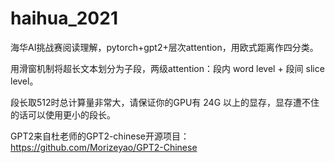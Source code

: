 # haihua_2021
海华AI挑战赛阅读理解，pytorch+gpt2+层次attention，用欧式距离作四分类。

用滑窗机制将超长文本划分为子段，两级attention：段内 word level + 段间 slice level。

段长取512时总计算量非常大，请保证你的GPU有 24G 以上的显存，显存遭不住的话可以使用更小的段长。

GPT2来自杜老师的GPT2-chinese开源项目：https://github.com/Morizeyao/GPT2-Chinese
